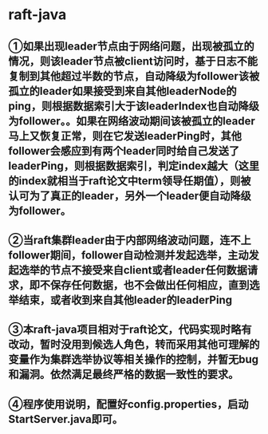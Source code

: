 # raft-java
## ①如果出现leader节点由于网络问题，出现被孤立的情况，则该leader节点被client访问时，基于日志不能复制到其他超过半数的节点，自动降级为follower该被孤立的leader如果接受到来自其他leaderNode的ping，则根据数据索引大于该leaderIndex也自动降级为follower。。如果在网络波动期间该被孤立的leader马上又恢复正常，则在它发送leaderPing时，其他follower会感应到有两个leader同时给自己发送了leaderPing，则根据数据索引，判定index越大（这里的index就相当于raft论文中term领导任期值），则被认可为了真正的leader，另外一个leader便自动降级为follower。
## ②当raft集群leader由于内部网络波动问题，连不上follower期间，follower自动检测并发起选举，主动发起选举的节点不接受来自client或者leader任何数据请求，即不保存任何数据，也不会做出任何相应，直到选举结束，或者收到来自其他leader的leaderPing
## ③本raft-java项目相对于raft论文，代码实现时略有改动，暂时没用到候选人角色，转而采用其他可理解的变量作为集群选举协议等相关操作的控制，并暂无bug和漏洞。依然满足最终严格的数据一致性的要求。
##
## ④程序使用说明，配置好config.properties，启动StartServer.java即可。